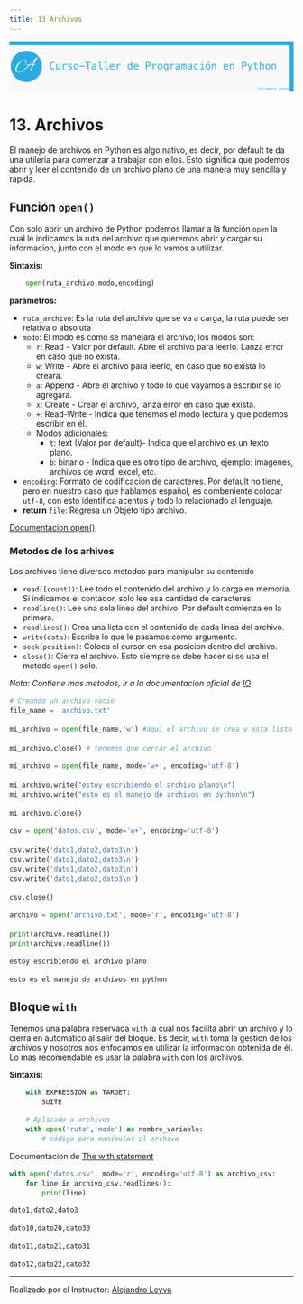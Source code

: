 ```yaml
---
title: 13 Archivos
---
```


![banner](assets/banner.png)

# 13. Archivos

El manejo de archivos en Python es algo nativo, es decir, por default te da una utileria para comenzar a trabajar con ellos. Esto significa que podemos abrir y leer el contenido de un archivo plano de una manera muy sencilla y rapida.

## Función `open()`

Con solo abrir un archivo de Python podemos llamar a la función `open` la cual le indicamos la ruta del archivo que queremos abrir y cargar su informacion, junto con el modo en que lo vamos a utilizar.

**Sintaxis:**

```python
    open(ruta_archivo,modo,encoding)
```

**parámetros:**

- `ruta_archivo`: Es la ruta del archivo que se va a carga, la ruta puede ser relativa o absoluta
- `modo`: El modo es como se manejara el archivo, los modos son:
  - `r`: Read - Valor por default. Abre el archivo para leerlo. Lanza error en caso que no exista.
  - `w`: Write - Abre el archivo para leerlo, en caso que no exista lo creara.
  - `a`: Append - Abre el archivo y todo lo que vayamos a escribir se lo agregara.
  - `x`: Create - Crear el archivo, lanza error en caso que exista.
  - `+`: Read-Write - Indica que tenemos el modo lectura y que podemos escribir en él.
  - Modos adicionales:
    - `t`: text (Valor por default)- Indica que el archivo es un texto plano.
    - `b`: binario - Indica que es otro tipo de archivo, ejemplo: imagenes, archivos de word, excel, etc.
- `encoding`: Formato de codificacion de caracteres. Por default no tiene, pero en nuestro caso que hablamos español, es combeniente colocar `utf-8`, con esto identifica acentos y todo lo relacionado al lenguaje.
- **return** `file`: Regresa un Objeto tipo archivo.

[Documentacion open()](https://docs.python.org/3/library/functions.html#open)

### Metodos de los arhivos

Los archivos tiene diversos metodos para manipular su contenido

- `read([count])`: Lee todo el contenido del archivo y lo carga en memoria. Si indicamos el contador, solo lee esa cantidad de caracteres.
- `readline()`: Lee una sola linea del archivo. Por default comienza en la primera.
- `readlines()`: Crea una lista con el contenido de cada linea del archivo.
- `write(data)`: Escribe lo que le pasamos como argumento.
- `seek(position)`: Coloca el cursor en esa posicion dentro del archivo.
- `close()`: Cierra el archivo. Esto siempre se debe hacer si se usa el metodo `open()` solo.

*Nota: Contiene mas metodos, ir a la documentacion oficial de [IO](https://docs.python.org/3/library/io.html)*

```python
# Creando un archivo vacio
file_name = 'archivo.txt'

mi_archivo = open(file_name,'w') #aqui el archivo se crea y esta listo para escribir en él

mi_archivo.close() # tenemos que cerrar el archivo
```

```python
mi_archivo = open(file_name, mode='w+', encoding='utf-8')

mi_archivo.write("estoy escribiendo el archivo plano\n")
mi_archivo.write("esto es el manejo de archivos en python\n")

mi_archivo.close()
```

```python
csv = open('datos.csv', mode='w+', encoding='utf-8')

csv.write('dato1,dato2,dato3\n')
csv.write('dato1,dato2,dato3\n')
csv.write('dato1,dato2,dato3\n')
csv.write('dato1,dato2,dato3\n')

csv.close()
```

```python
archivo = open('archivo.txt', mode='r', encoding='utf-8')

print(archivo.readline())
print(archivo.readline())
```

    estoy escribiendo el archivo plano

    esto es el manejo de archivos en python

## Bloque `with`

Tenemos una palabra reservada `with` la cual nos facilita abrir un archivo y lo cierra en automatico al salir del bloque. Es decir, `with` toma la gestion de los archivos y nosotros nos enfocamos en utilizar la informacion obtenida de él. Lo mas recomendable es usar la palabra `with` con los archivos.

**Sintaxis:**

```python
    with EXPRESSION as TARGET:
        SUITE
```

```python
    # Aplicado a archivos
    with open('ruta','modo') as nombre_variable:
        # código para manipular el archivo

```

Documentacion de [The with statement](https://docs.python.org/3/reference/compound_stmts.html#the-with-statement)

```python
with open('datos.csv', mode='r', encoding='utf-8') as archivo_csv:
    for line in archivo_csv.readlines():
        print(line)

```

    dato1,dato2,dato3

    dato10,dato20,dato30

    dato11,dato21,dato31

    dato12,dato22,dato32

---
Realizado por el Instructor: [Alejandro Leyva](https://www.alejandro-leyva.com/)
